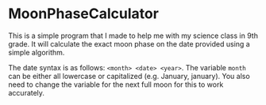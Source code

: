# MoonPhaseCalculator
This is a simple program that I made to help me with my science class in 9th grade. It will calculate the exact moon phase on the date provided using a simple algorithm.

The date syntax is as follows: ```<month> <date> <year>```. The variable `month` can be either all lowercase or capitalized (e.g. January, january). You also need to change the variable for the next full moon for this to work accurately.
